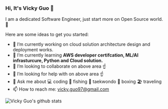 ### Hi, It's Vicky Guo 👋


I am a dedicated Software Engineer, just start more on Open Source world. :beer:

Here are some ideas to get you started:

- 🔭 I’m currently working on cloud solution architecture design and deployment works.  
- 🌱 I’m currently learning **AWS developer certifcation, ML/AI infrasturcure, Python and Cloud solution.**
- 👯 I’m looking to collaborate on above area :point_up:
- 🤔 I’m looking for help with on above area :point_up:
- 💬 Ask me about :computer:  coding  :fishing_pole_and_fish: fishing :martial_arts_uniform: taekwondo :boxing_glove: boxing  :beach_umbrella: traveling 
- 📫 How to reach me: vicky.guo97@gmail.com

![Vicky Guo's github stats](https://github-readme-stats.vercel.app/api?username=VickyGuo0907&show_icons=true&theme=algolia)
